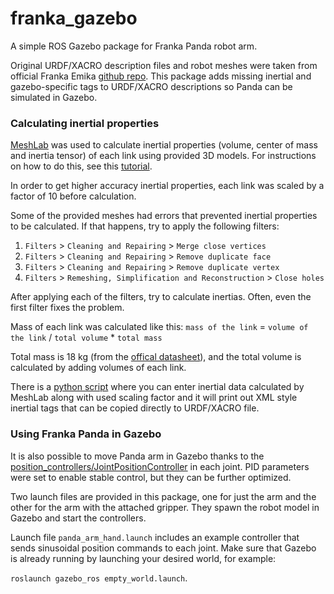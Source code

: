 # franka_gazebo
A simple ROS Gazebo package for Franka Panda robot arm.

Original URDF/XACRO description files and robot meshes were taken from official Franka Emika [github repo](https://github.com/frankaemika/franka_ros).
This package adds missing inertial and gazebo-specific tags to URDF/XACRO descriptions so Panda can be simulated in Gazebo.

### Calculating inertial properties
[MeshLab](http://www.meshlab.net/) was used to calculate inertial properties (volume, center of mass and inertia tensor) of each link using provided 3D models.
For instructions on how to do this, see this [tutorial](http://gazebosim.org/tutorials?tut=inertia).

In order to get higher accuracy inertial properties, each link was scaled by a factor of 10 before calculation.

Some of the provided meshes had errors that prevented inertial properties to be calculated.
If that happens, try to apply the following filters:
1. `Filters` > `Cleaning and Repairing` > `Merge close vertices`
2. `Filters` > `Cleaning and Repairing` > `Remove duplicate face`
3. `Filters` > `Cleaning and Repairing` > `Remove duplicate vertex`
4. `Filters` > `Remeshing, Simplification and Reconstruction` > `Close holes`

After applying each of the filters, try to calculate inertias. Often, even the first filter fixes the problem.

Mass of each link was calculated like this: `mass of the link` = `volume of the link` / `total volume` * `total mass`

Total mass is 18 kg (from the [offical datasheet](https://s3-eu-central-1.amazonaws.com/franka-de-uploads-staging/uploads/2018/05/2018-05-datasheet-panda.pdf)), and the total volume is calculated by adding volumes of each link.

There is a [python script](./scripts/inertial_xml_maker.py) where you can enter inertial data calculated by MeshLab along with used scaling factor
and it will print out XML style inertial tags that can be copied directly to URDF/XACRO file.

### Using Franka Panda in Gazebo

It is also possible to move Panda arm in Gazebo thanks to the [position_controllers/JointPositionController](https://github.com/ros-controls/ros_controllers/tree/melodic-devel/position_controllers) in each joint.
PID parameters were set to enable stable control, but they can be further optimized.

Two launch files are provided in this package, one for just the arm and the other for the arm with the attached gripper.
They spawn the robot model in Gazebo and start the controllers.

Launch file `panda_arm_hand.launch` includes an example controller that sends sinusoidal position commands to each joint.
Make sure that Gazebo is already running by launching your desired world, for example:

`roslaunch gazebo_ros empty_world.launch`.
